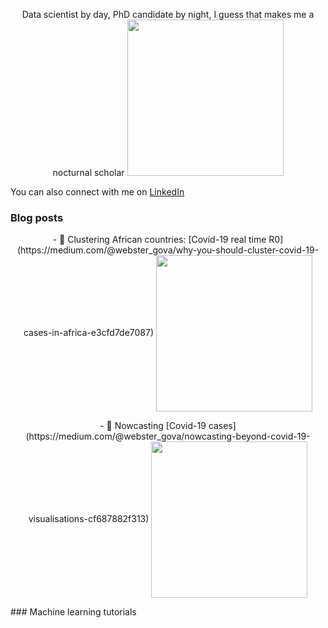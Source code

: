 <p align="center"> 
Data scientist by day, PhD candidate by night, I guess that makes me a nocturnal scholar
<img src="https://encrypted-tbn0.gstatic.com/images?q=tbn%3AANd9GcRqHjz0XrswbFKUXGwk7bomvsl9urHSqgkFGw&usqp=CAU" width="250" height= "250">
</p>

You can also connect with me on [LinkedIn](https://www.linkedin.com/in/webstergova/)

### Blog posts

<p align="center"> 
- 💬 Clustering African countries: [Covid-19 real time R0](https://medium.com/@webster_gova/why-you-should-cluster-covid-19-cases-in-africa-e3cfd7de7087)
<img align="center"src="https://miro.medium.com/max/625/0*2a95vpQkbMnili-y" width="250" height= "250">
</p>

<p align="center"> 
- 🔭 Nowcasting [Covid-19 cases](https://medium.com/@webster_gova/nowcasting-beyond-covid-19-visualisations-cf687882f313)
<img align="center" src="https://miro.medium.com/max/700/0*hk1faR5Aagf-Asei" width="250" height= "250"> 
</p>
### Machine learning tutorials

